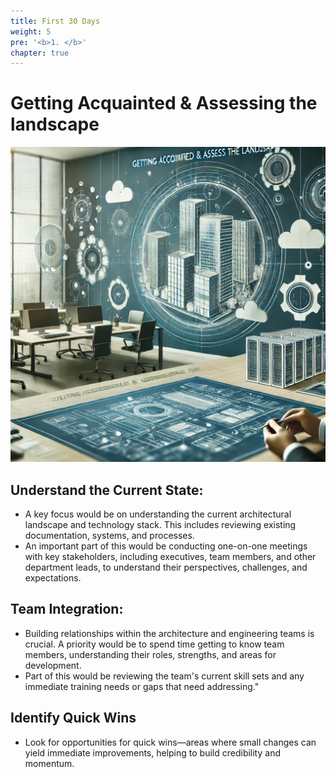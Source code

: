 ```yaml
---
title: First 30 Days
weight: 5
pre: '<b>1. </b>'
chapter: true
---
```


# Getting Acquainted & Assessing the landscape

![Accessment](images/accessment.png 'Accessment')

## Understand the Current State:

- A key focus would be on understanding the current architectural landscape and technology stack. This includes reviewing existing documentation, systems, and processes.
- An important part of this would be conducting one-on-one meetings with key stakeholders, including executives, team members, and other department leads, to understand their perspectives, challenges, and expectations.

## Team Integration:

- Building relationships within the architecture and engineering teams is crucial. A priority would be to spend time getting to know team members, understanding their roles, strengths, and areas for development.
- Part of this would be reviewing the team's current skill sets and any immediate training needs or gaps that need addressing."

## Identify Quick Wins

- Look for opportunities for quick wins—areas where small changes can yield immediate improvements, helping to build credibility and momentum.

